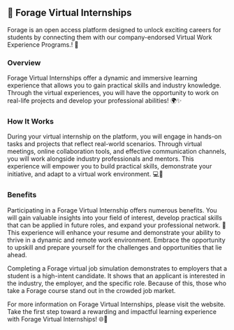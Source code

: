 <H2> 📝 Forage Virtual Internships </H2>

Forage is an open access platform designed to unlock exciting careers for students by connecting them with our company-endorsed Virtual Work Experience Programs.! 🌟

### Overview

Forage Virtual Internships offer a dynamic and immersive learning experience that allows you to gain practical skills and industry knowledge. Through the virtual experiences, you will have the opportunity to work on real-life projects and develop your professional abilities! 🌍✨

### How It Works

During your virtual internship on the platform, you will engage in hands-on tasks and projects that reflect real-world scenarios. Through virtual meetings, online collaboration tools, and effective communication channels, you will work alongside industry professionals and mentors. This experience will empower you to build practical skills, demonstrate your initiative, and adapt to a virtual work environment. 💻🚀

### Benefits

Participating in a Forage Virtual Internship offers numerous benefits. You will gain valuable insights into your field of interest, develop practical skills that can be applied in future roles, and expand your professional network. 🌟 This experience will enhance your resume and demonstrate your ability to thrive in a dynamic and remote work environment. Embrace the opportunity to upskill and prepare yourself for the challenges and opportunities that lie ahead. 

Completing a Forage virtual job simulation demonstrates to employers that a student is a high-intent candidate. It shows that an applicant is interested in the industry, the employer, and the specific role. Because of this, those who take a Forage course stand out in the crowded job market.

For more information on Forage Virtual Internships, please visit the website. Take the first step toward a rewarding and impactful learning experience with Forage Virtual Internships! 🌐📩
